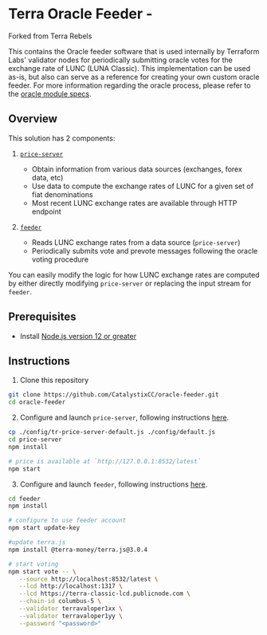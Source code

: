 # Terra Oracle Feeder - 
Forked from Terra Rebels

This contains the Oracle feeder software that is used internally by Terraform Labs' validator nodes for periodically submitting oracle votes for the exchange rate of LUNC (LUNA Classic). This implementation can be used as-is, but also can serve as a reference for creating your own custom oracle feeder. For more information regarding the oracle process, please refer to the [oracle module specs](https://docs.terra.money/dev/spec-oracle).

## Overview

This solution has 2 components:

1. [`price-server`](price-server/)

   - Obtain information from various data sources (exchanges, forex data, etc)
   - Use data to compute the exchange rates of LUNC for a given set of fiat denominations
   - Most recent LUNC exchange rates are available through HTTP endpoint

2. [`feeder`](feeder/)

   - Reads LUNC exchange rates from a data source (`price-server`)
   - Periodically submits vote and prevote messages following the oracle voting procedure

You can easily modify the logic for how LUNC exchange rates are computed by either directly modifying `price-server` or replacing the input stream for `feeder`.

## Prerequisites

- Install [Node.js version 12 or greater](https://nodejs.org/)

## Instructions

1. Clone this repository

```sh
git clone https://github.com/CatalystixCC/oracle-feeder.git
cd oracle-feeder
```

2. Configure and launch `price-server`, following instructions [here](price-server/).

```sh
cp ./config/tr-price-server-default.js ./config/default.js
cd price-server
npm install

# price is available at `http://127.0.0.1:8532/latest`
npm start
```

3. Configure and launch `feeder`, following instructions [here](feeder/).

```sh
cd feeder
npm install

# configure to use feeder account
npm start update-key

#update terra.js
npm install @terra-money/terra.js@3.0.4

# start voting
npm start vote -- \
   --source http://localhost:8532/latest \
   --lcd http://localhost:1317 \
   --lcd https://terra-classic-lcd.publicnode.com \
   --chain-id columbus-5 \
   --validator terravaloper1xx \
   --validator terravaloper1yy \
   --password "<password>"
```
